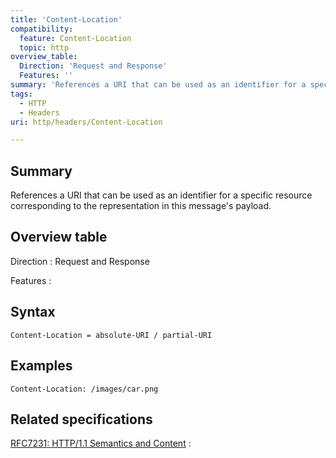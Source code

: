 ```yaml
---
title: 'Content-Location'
compatibility:
  feature: Content-Location
  topic: http
overview_table:
  Direction: 'Request and Response'
  Features: ''
summary: 'References a URI that can be used as an identifier for a specific resource corresponding to the representation in this message''s payload.'
tags:
  - HTTP
  - Headers
uri: http/headers/Content-Location

---
```

## Summary

References a URI that can be used as an identifier for a specific resource corresponding to the representation in this message's payload.

## Overview table

Direction
:   Request and Response

Features
:

## Syntax

    Content-Location = absolute-URI / partial-URI

## Examples

```
Content-Location: /images/car.png
```

## Related specifications

[RFC7231: HTTP/1.1 Semantics and Content](http://tools.ietf.org/html/rfc7231#section-3.1.4.2)
:

